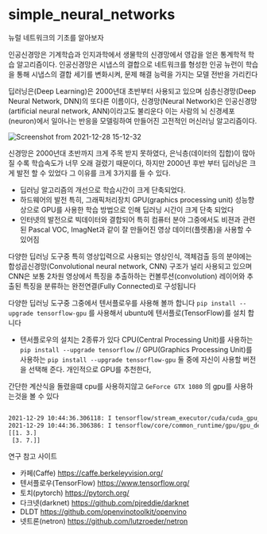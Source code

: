 # simple_neural_networks
뉴럴 네트워크의 기초를 알아보자

인공신경망은 기계학습과 인지과학에서 생물학의 신경망에서 영감을 얻은 통계학적 학습 알고리즘이다. 인공신경망은 시냅스의 결합으로 네트워크를 형성한 인공 뉴런이 학습을 통해 시냅스의 결합 세기를 변화시켜, 문제 해결 능력을 가지는 모델 전반을 가리킨다

딥러닝은(Deep Learning)은 2000년대 초반부터 사용되고 있으며 심층신경망(Deep Neural Network, DNN)의 또다른 이름이다, 신경망(Neural Network)은 인공신경망(artificial neural network, ANN)이라고도 불리운다 이는 사람의 뇌 신경세포(neuron)에서 일아나는 반응을 모델링하여 만들어진 고전적인 머신러닝 알고리즘이다.

![Screenshot from 2021-12-28 15-12-32](https://user-images.githubusercontent.com/84003327/147534172-e8cd8298-6a5d-442b-a26a-51a9a7d59e79.png)


신경망은 2000년대 초반까지 크게 주목 받지 못하였다, 은닉층(데이터의 집합)이 많아질 수록 학습속도가 너무 오래 걸렸기 때문이다, 하지만 2000년 후반 부터 딥러닝은 크게 발전 할 수 있었다 그 이유를 크게 3가지를 들 수 있다.

- 딥러닝 알고리즘의 개선으로 학습시간이 크게 단축되었다.
- 하드웨어의 발전 특히, 그래픽처리장치 GPU(graphics processing unit) 성능향상으로 GPU를 사용한 학습 방법으로 인해 딥러닝 시간이 크게 단축 되었다
- 인터넷의 발전으로 빅데이터와 결합되어 특히 컴퓨터 분야 그중에서도 비젼과 관련된 Pascal VOC, ImagNet과 같이 잘 만들어진 영상 데이터(플렛폼)을 사용할 수 있어짐

다양한 딥러닝 도구중 특히 영상입력으로 사용되는 영상인식, 객체검출 등의 분야에는 합성곱신경망(Convolutional neural network, CNN) 구조가 널리 사용되고 있으며 CNN은 보통 2차원 영상에서 특징을 추출하하는 컨볼루션(convolution) 레이어와 추출된 특징을 분류하는 완전연결(Fully Connected)로 구성됩니다


다양한 딥러닝 도구중 그중에서 텐서플로우를 사용해 볼까 합니다 ```pip install --upgrade tensorflow-gpu``` 를 사용해서 ubuntu에 텐서플로(TensorFlow)를 설치 합니다 
- 텐서플로우의 설치는 2종류가 있다 CPU(Central Processing Unit)를 사용하는 ```pip install --upgrade tensorflow``` // GPU(Graphics Processing Unit)를 사용하는 ```pip install --upgrade tensorflow-gpu``` 둘 중에 자신이 사용할 버전을 선택해 준다. 개인적으로 GPU를 추천한다, 

간단한 계산식을 돌렸을떄 cpu를 사용하지않고 ```GeForce GTX 1080``` 의 gpu를 사용하는것을 볼 수 있다

```bash

2021-12-29 10:44:36.306118: I tensorflow/stream_executor/cuda/cuda_gpu_executor.cc:939] successful NUMA node read from SysFS had negative value (-1), but there must be at least one NUMA node, so returning NUMA node zero
2021-12-29 10:44:36.306386: I tensorflow/core/common_runtime/gpu/gpu_device.cc:1525] Created device /job:localhost/replica:0/task:0/device:GPU:0 with 6952 MB memory:  -> device: 0, name: NVIDIA GeForce GTX 1080, pci bus id: 0000:01:00.0, compute capability: 6.1
[[1. 3.]
 [3. 7.]]

```


연구 참고 사이트
- 카페(Caffe) https://caffe.berkeleyvision.org/
- 텐서플로우(TensorFlow) https://www.tensorflow.org/
- 토치(pytorch) https://pytorch.org/
- 다크넷(darknet) https://github.com/pjreddie/darknet
- DLDT https://github.com/openvinotoolkit/openvino
- 넷트론(netron) https://github.com/lutzroeder/netron
